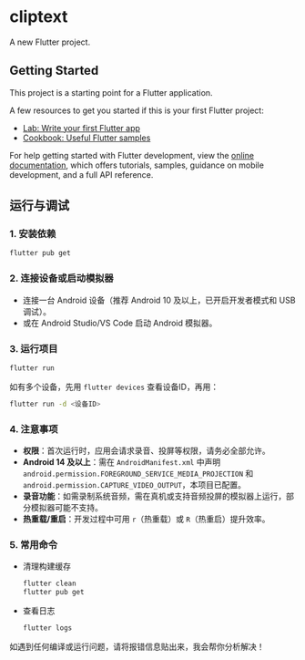 # cliptext

A new Flutter project.

## Getting Started

This project is a starting point for a Flutter application.

A few resources to get you started if this is your first Flutter project:

- [Lab: Write your first Flutter app](https://docs.flutter.dev/get-started/codelab)
- [Cookbook: Useful Flutter samples](https://docs.flutter.dev/cookbook)

For help getting started with Flutter development, view the
[online documentation](https://docs.flutter.dev/), which offers tutorials,
samples, guidance on mobile development, and a full API reference.

## 运行与调试

### 1. 安装依赖

```bash
flutter pub get
```

### 2. 连接设备或启动模拟器
- 连接一台 Android 设备（推荐 Android 10 及以上，已开启开发者模式和 USB 调试）。
- 或在 Android Studio/VS Code 启动 Android 模拟器。

### 3. 运行项目

```bash
flutter run
```

如有多个设备，先用 `flutter devices` 查看设备ID，再用：

```bash
flutter run -d <设备ID>
```

### 4. 注意事项
- **权限**：首次运行时，应用会请求录音、投屏等权限，请务必全部允许。
- **Android 14 及以上**：需在 `AndroidManifest.xml` 中声明 `android.permission.FOREGROUND_SERVICE_MEDIA_PROJECTION` 和 `android.permission.CAPTURE_VIDEO_OUTPUT`，本项目已配置。
- **录音功能**：如需录制系统音频，需在真机或支持音频投屏的模拟器上运行，部分模拟器可能不支持。
- **热重载/重启**：开发过程中可用 `r`（热重载）或 `R`（热重启）提升效率。

### 5. 常用命令

- 清理构建缓存
  ```bash
  flutter clean
  flutter pub get
  ```
- 查看日志
  ```bash
  flutter logs
  ```

如遇到任何编译或运行问题，请将报错信息贴出来，我会帮你分析解决！
